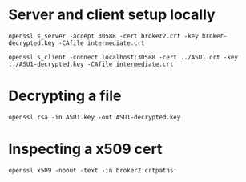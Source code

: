 # Server and client setup locally
```
openssl s_server -accept 30588 -cert broker2.crt -key broker-decrypted.key -CAfile intermediate.crt
```

```
openssl s_client -connect localhost:30588 -cert ../ASU1.crt -key ../ASU1-decrypted.key -CAfile intermediate.crt
```

# Decrypting a file
```
openssl rsa -in ASU1.key -out ASU1-decrypted.key
```

# Inspecting a x509 cert
```
openssl x509 -noout -text -in broker2.crtpaths:
```

